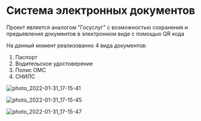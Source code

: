 # Система электронных документов

Проект является аналогом "Госуслуг" с возможностью сохранения и  предьявления документов в электронном виде с помощью QR кода

На данный момент реализованно 4 вида документов:
1) Паспорт
2) Водительское удостоверение
3) Полис ОМС
4) СНИЛС

![photo_2022-01-31_17-15-41](https://user-images.githubusercontent.com/57362483/152155097-17f58b08-0511-4fd0-9387-c37289a94230.jpg)


![photo_2022-01-31_17-15-45](https://user-images.githubusercontent.com/57362483/152155164-e4ac6d07-6451-44fe-b6b5-a6bbace79d6f.jpg)

![photo_2022-01-31_17-15-47](https://user-images.githubusercontent.com/57362483/152155176-73975cf6-6f1d-4faa-9ae3-947a8995bf03.jpg)
